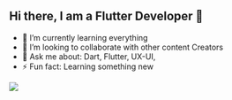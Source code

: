 
## Hi there, I am a Flutter Developer 👋

- 🌱 I’m currently learning everything
- 👯 I’m looking to collaborate with other content Creators
- 💬 Ask me about: Dart, Flutter, UX-UI,
- ⚡ Fun fact: Learning something new



<img src='https://github-readme-stats.vercel.app/api?username=royalcourtbd&&show_icons=true&title_color=ffffff&icon_color=bb2acf&text_color=daf7dc&bg_color=151515'>
